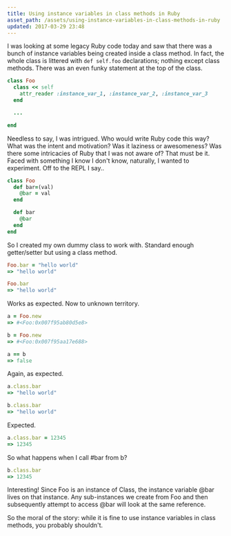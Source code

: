 ```yaml
---
title: Using instance variables in class methods in Ruby
asset_path: /assets/using-instance-variables-in-class-methods-in-ruby
updated: 2017-03-29 23:48
---
```


I was looking at some legacy Ruby code today and saw that there was a bunch of instance variables being created inside a class method. In fact, the whole class is littered with `def self.foo` declarations; nothing except class methods. There was an even funky statement at the top of the class.

```Ruby
class Foo
  class << self
    attr_reader :instance_var_1, :instance_var_2, :instance_var_3
  end

  ...

end
```

Needless to say, I was intrigued. Who would write Ruby code this way? What was the intent and motivation? Was it laziness or awesomeness? Was there some intricacies of Ruby that I was not aware of? That must be it. Faced with something I know I don't know, naturally, I wanted to experiment. Off to the REPL I say..

```Ruby
class Foo
  def bar=(val)
    @bar = val
  end

  def bar
    @bar
  end
end
```

So I created my own dummy class to work with. Standard enough getter/setter but using a class method.

```Ruby
Foo.bar = "hello world"
=> "hello world"

Foo.bar
=> "hello world"
```

Works as expected. Now to unknown territory.

```Ruby
a = Foo.new
=> #<Foo:0x007f95ab80d5e8>

b = Foo.new
=> #<Foo:0x007f95aa17e688>

a == b
=> false
```

Again, as expected.

```Ruby
a.class.bar
=> "hello world"

b.class.bar
=> "hello world"
```

Expected.

```Ruby
a.class.bar = 12345
=> 12345
```

So what happens when I call #bar from b?

```Ruby
b.class.bar
=> 12345
```

Interesting! Since Foo is an instance of Class, the instance variable @bar lives on that instance. Any sub-instances we create from Foo and then subsequently attempt to access @bar will look at the same reference.

So the moral of the story: while it is fine to use instance variables in class methods, you probably shouldn't.
